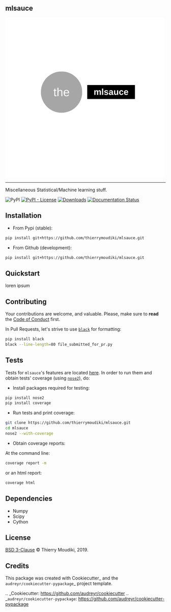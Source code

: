mlsauce
--------



![teller logo](the-mlsauce.png)

<hr>

Miscellaneous Statistical/Machine learning stuff.  

![PyPI](https://img.shields.io/pypi/v/mlsauce) [![PyPI - License](https://img.shields.io/pypi/l/mlsauce)](https://github.com/thierrymoudiki/mlsauce/blob/master/LICENSE) [![Downloads](https://pepy.tech/badge/mlsauce)](https://pepy.tech/project/mlsauce)
[![Documentation Status](https://readthedocs.org/projects/mlsauce/badge/?version=latest)](https://mlsauce.readthedocs.io/en/latest/?badge=latest)


Installation
-------

- From Pypi (stable):

```bash
pip install git+https://github.com/thierrymoudiki/mlsauce.git
```

- From Github (development):

```bash
pip install git+https://github.com/thierrymoudiki/mlsauce.git
```

Quickstart
-------

loren ipsum

Contributing
-------

Your contributions are welcome, and valuable. Please, make sure to __read__ the [Code of Conduct](CONTRIBUTING.md) first.

In Pull Requests, let's strive to use [`black`](https://black.readthedocs.io/en/stable/) for formatting: 

```bash
pip install black
black --line-length=80 file_submitted_for_pr.py
```

Tests
-------

Tests for `mlsauce`'s features are located [here](https://github.com/thierrymoudiki/mlsauce/tree/master/tests). In order to run them and obtain tests' coverage (using [`nose2`](https://nose2.readthedocs.io/en/latest/)), do: 

- Install packages required for testing: 

```bash
pip install nose2
pip install coverage
```

- Run tests and print coverage:

```bash
git clone https://github.com/thierrymoudiki/mlsauce.git
cd mlsauce
nose2 --with-coverage
```

- Obtain coverage reports:

At the command line:

```bash
coverage report -m
```

or an html report:

```bash
coverage html
```



Dependencies 
-------

- Numpy
- Scipy
- Cython


License
-------

[BSD 3-Clause](LICENSE) © Thierry Moudiki, 2019. 



Credits
-------

This package was created with Cookiecutter_ and the `audreyr/cookiecutter-pypackage`_ project template.

.. _Cookiecutter: https://github.com/audreyr/cookiecutter
.. _`audreyr/cookiecutter-pypackage`: https://github.com/audreyr/cookiecutter-pypackage

